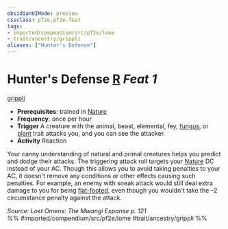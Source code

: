 ```yaml
---
obsidianUIMode: preview
cssclass: pf2e,pf2e-feat
tags:
- imported/compendium/src/pf2e/lome
- trait/ancestry/grippli
aliases: ["Hunter's Defense"]
---
```

# Hunter's Defense  [R](chapter-9-playing-the-game.md#Actions "Reaction") *Feat 1*  
[grippli](grippli-b2.md)  

- **Prerequisites**: trained in [Nature](../skills.md#Nature)
- **Frequency**: once per hour
- **Trigger** A creature with the animal, beast, elemental, fey, [fungus](fungus-b1.md), or [plant](plant.md) trait attacks you, and you can see the attacker.
- **Activity** Reaction

Your canny understanding of natural and primal creatures helps you predict and dodge their attacks. The triggering attack roll targets your [Nature](../skills.md#Nature) DC instead of your AC. Though this allows you to avoid taking penalties to your AC, it doesn't remove any conditions or other effects causing such penalties. For example, an enemy with sneak attack would still deal extra damage to you for being [flat-footed](conditions.md#Flat-footed), even though you wouldn't take the –2 circumstance penalty against the attack.

*Source: Lost Omens: The Mwangi Expanse p. 121*  
%% #imported/compendium/src/pf2e/lome #trait/ancestry/grippli %%